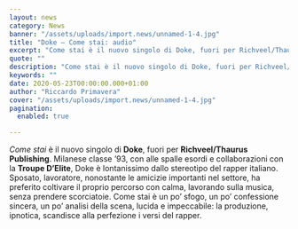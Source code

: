 ```yaml
---
layout: news
category: News
banner: "/assets/uploads/import.news/unnamed-1-4.jpg"
title: "Doke – Come stai: audio"
excerpt: "Come stai è il nuovo singolo di Doke, fuori per Richveel/Thaurus Publishing. Milanese classe ’93, con alle spalle esordi e collaborazioni con la Troupe D’Elite, Doke è lontanissimo dallo stereotipo del rapper italiano. Sposato, lavoratore, nonostante le amicizie importanti nel settore, ha preferito coltivare il proprio percorso con calma, lavorando sulla musica, senza prendere scorciatoie. [&hellip"
quote: ""
description: "Come stai è il nuovo singolo di Doke, fuori per Richveel/Thaurus Publishing. Milanese classe ’93, con alle spalle esordi e collaborazioni con la Troupe D’Elite, Doke è lontanissimo dallo stereotipo del rapper italiano. Sposato, lavoratore, nonostante le amicizie importanti nel settore, ha preferito coltivare il proprio percorso con calma, lavorando sulla musica, senza prendere scorciatoie. [&hellip"
keywords: ""
date: 2020-05-23T00:00:00.000+01:00
author: "Riccardo Primavera"
cover: "/assets/uploads/import.news/unnamed-1-4.jpg"
pagination:
  enabled: true

---
```


_Come stai_ è il nuovo singolo di **Doke**, fuori per **Richveel/Thaurus Publishing**. Milanese classe ’93, con alle spalle esordi e collaborazioni con la **Troupe D’Elite**, Doke è lontanissimo dallo stereotipo del rapper italiano. Sposato, lavoratore, nonostante le amicizie importanti nel settore, ha preferito coltivare il proprio percorso con calma, lavorando sulla musica, senza prendere scorciatoie. Come stai è un po’ sfogo, un po’ confessione sincera, un po’ analisi della scena, lucida e impeccabile: la produzione, ipnotica, scandisce alla perfezione i versi del rapper.